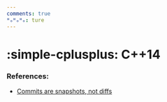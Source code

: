 ```yaml
---
comments: true
ᴴₒᴴₒᴴₒ: ture
---
```


# **:simple-cplusplus: C++14**


### **References:**

- [Commits are snapshots, not diffs](https://github.blog/2020-12-17-commits-are-snapshots-not-diffs/)